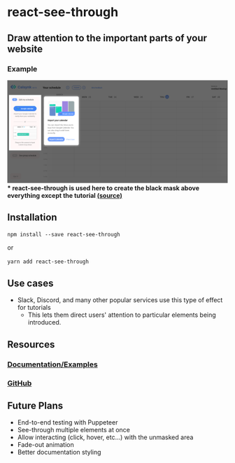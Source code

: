 # react-see-through

## Draw attention to the important parts of your website
### Example
![Example](example.png)
**\* react-see-through is used here to create the black mask above everything except the tutorial [(source)](https://calsynk.com)**

## Installation
`npm install --save react-see-through`

or

`yarn add react-see-through`

## Use cases
* Slack, Discord, and many other popular services use this type of effect for tutorials
  * This lets them direct users' attention to particular elements being introduced.

## Resources
### [Documentation/Examples](https://andrew4699.github.io/react-see-through/)
### [GitHub](https://github.com/andrew4699/react-see-through)

## Future Plans
* End-to-end testing with Puppeteer
* See-through multiple elements at once
* Allow interacting (click, hover, etc...) with the unmasked area
* Fade-out animation
* Better documentation styling
